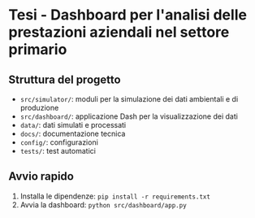 # Tesi - Dashboard per l'analisi delle prestazioni aziendali nel settore primario

## Struttura del progetto

- `src/simulator/`: moduli per la simulazione dei dati ambientali e di produzione
- `src/dashboard/`: applicazione Dash per la visualizzazione dei dati
- `data/`: dati simulati e processati
- `docs/`: documentazione tecnica
- `config/`: configurazioni
- `tests/`: test automatici

## Avvio rapido

1. Installa le dipendenze: `pip install -r requirements.txt`
2. Avvia la dashboard: `python src/dashboard/app.py`
